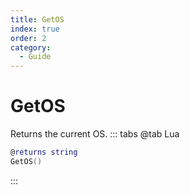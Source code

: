 ```yaml
---
title: GetOS
index: true
order: 2
category:
  - Guide
---
```


# GetOS
Returns the current OS.
::: tabs
@tab Lua
```lua
@returns string
GetOS()
```

:::